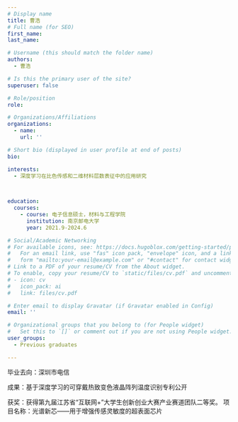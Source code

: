 ```yaml
---
# Display name
title: 曹浩
# Full name (for SEO)
first_name: 
last_name: 

# Username (this should match the folder name)
authors:
  - 曹浩

# Is this the primary user of the site?
superuser: false

# Role/position
role: 

# Organizations/Affiliations
organizations:
  - name: 
    url: ''

# Short bio (displayed in user profile at end of posts)
bio: 

interests:
  - 深度学习在比色传感和二维材料层数表征中的应用研究
  


education:
  courses:
    - course: 电子信息硕士，材料与工程学院
      institution: 南京邮电大学
      year: 2021.9-2024.6

# Social/Academic Networking
# For available icons, see: https://docs.hugoblox.com/getting-started/page-builder/#icons
#   For an email link, use "fas" icon pack, "envelope" icon, and a link in the
#   form "mailto:your-email@example.com" or "#contact" for contact widget.
# Link to a PDF of your resume/CV from the About widget.
# To enable, copy your resume/CV to `static/files/cv.pdf` and uncomment the lines below.
# - icon: cv
#   icon_pack: ai
#   link: files/cv.pdf

# Enter email to display Gravatar (if Gravatar enabled in Config)
email: ''

# Organizational groups that you belong to (for People widget)
#   Set this to `[]` or comment out if you are not using People widget.
user_groups:
  - Previous graduates

---
```

毕业去向：深圳市电信


成果：基于深度学习的可穿戴热致变色液晶阵列温度识别专利公开


获奖：获得第九届江苏省“互联网+”大学生创新创业大赛产业赛道团队二等奖。  项目名称：光谱新芯——用于增强传感灵敏度的超表面芯片


